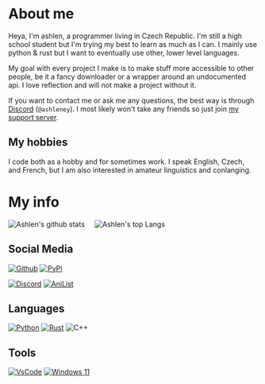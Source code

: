 # About me
Heya, I'm ashlen, a programmer living in Czech Republic. I'm still a high school student but I'm trying my best to learn as much as I can. I mainly use python & rust but I want to eventually use other, lower level languages.

My goal with every project I make is to make stuff more accessible to other people, be it a fancy downloader or a wrapper around an undocumented api. I love reflection and will not make a project without it.

If you want to contact me or ask me any questions, the best way is through [Discord](https://discord.com/users/454513969265115137) (`@ashleney`). I most likely won't take any friends so just join [my support server](https://discord.gg/sMkSKRPuCR).

## My hobbies
I code both as a hobby and for sometimes work. I speak English, Czech, and French, but I am also interested in amateur linguistics and conlanging.

# My info

![Ashlen's github stats](https://github-readme-stats.vercel.app/api?username=thesadru&show_icons=true&theme=radical) &nbsp;&nbsp;&nbsp; ![Ashlen's top Langs](https://github-readme-stats.vercel.app/api/top-langs/?username=thesadru&layout=compact&theme=radical)

## Social Media
[![Github](https://img.shields.io/badge/github-%23333333.svg?&logo=github&style=for-the-badge&logoColor=white)](https://github.com/thesadru)
[![PyPi](https://img.shields.io/badge/pypi-%230478D7.svg?&logo=pypi&style=for-the-badge&logoColor=white)](https://pypi.org/user/sadru)

[![Discord](https://img.shields.io/badge/discord-%237289DA.svg?&logo=discord&style=for-the-badge&logoColor=white)](https://discord.com/users/454513969265115137)
[![AniList](https://img.shields.io/badge/anilist-%23000FFF.svg?&logo=anilist&style=for-the-badge&logoColor=white)](https://anilist.co/user/sadru)

## Languages
[![Python](https://img.shields.io/badge/python-3.12-%234B8BBE.svg?&logo=python&style=for-the-badge&logoColor=white)](https://www.python.org/)
[![Rust](https://img.shields.io/badge/rust-%23F46623.svg?&logo=rust&style=for-the-badge&logoColor=white)](https://www.rust-lang.org/)
![C++](https://img.shields.io/badge/c++-11-%23044F88.svg?&logo=cplusplus&style=for-the-badge&logoColor=white)

## Tools
[![VsCode](https://img.shields.io/badge/VsCode-%230078D7.svg?&logo=sublimetext&style=for-the-badge&logoColor=white)](https://code.visualstudio.com/)
[![Windows 11](https://img.shields.io/badge/windows-11-%230078D7.svg?&logo=linux&style=for-the-badge&logoColor=white)](https://archlinux.org/)
